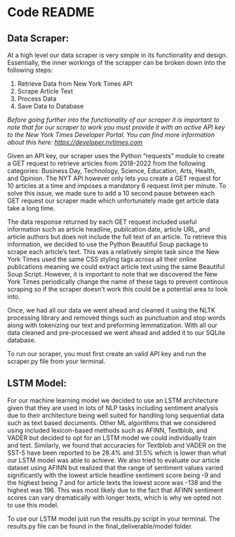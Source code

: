 # Code README

## Data Scraper:

At a high level our data scraper is very simple in its functionality and design. Essentially, the inner workings of the scrapper can be broken down into the following steps: 

1.	Retrieve Data from New York Times API
2.	Scrape Article Text
3.	Process Data
4.	Save Data to Database

*Before going further into the functionality of our scraper it is important to note that for our scraper to work you must provide it with an active API key to the New York Times Developer Portal. You can find more information about this here: https://developer.nytimes.com*

Given an API key, our scraper uses the Python “requests” module to create a GET request to retrieve articles from 2018-2022 from the following categories: Business Day, Technology, Science, Education, Arts, Health, and Opinion. The NYT API however only lets you create a GET request for 10 articles at a time and imposes a mandatory 6 request limit per minute. To solve this issue, we made sure to add a 10 second pause between each GET request our scraper made which unfortunately made get article data take a long time. 

The data response returned by each GET request included useful information such as article headline, publication date, article URL, and article authors but does not include the full text of an article. To retrieve this information, we decided to use the Python Beautiful Soup package to scrape each article’s text. This was a relatively simple task since the New York Times used the same CSS styling tags across all their online publications meaning we could extract article text using the same Beautiful Soup Script. However, it is important to note that we discovered the New York Times periodically change the name of these tags to prevent continous scraping so if the scraper doesn't work this could be a potential area to look into.

Once, we had all our data we went ahead and cleaned it using the NLTK processing library and removed things such as punctuation and stop words along with tokenizing our text and preforming lemmatization. With all our data cleaned and pre-processed we went ahead and added it to our SQLite database. 

To run our scraper, you must first create an valid API key and run the scraper.py file from your terminal. 

## LSTM Model:

For our machine learning model we decided to use an LSTM architecture given that they are used in lots of NLP tasks including sentiment analysis due to their architecture being well suited for handling long sequential data such as text based documents. Other ML algorithms that we considered using included lexicon-based methods such as AFINN, Textblob, and VADER but decided to opt for an LSTM model we could individually train and test. Similarly, we found that accuracies for Textblob and VADER on the SST-5 have been reported to be 28.4% and 31.5% which is lower than what our LSTM model was able to achieve. We also tried to evaluate our article dataset using AFINN but realized that the range of sentiment values varied significantly with the lowest article headline sentiment score being -9 and the highest being 7 and for article texts the lowest score was -138 and the highest was 196. This was most likely due to the fact that AFINN sentiment scores can vary dramatically with longer texts, which is why we opted not to use this model.

To use our LSTM model just run the results.py script in your terminal. The results.py file can be found in the final_deliverable/model folder.  
